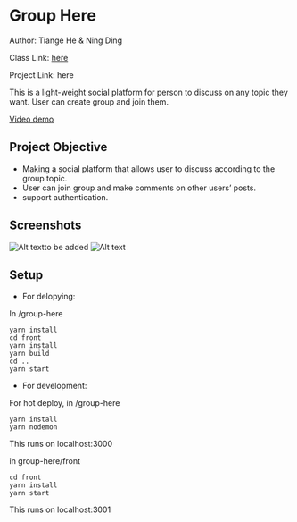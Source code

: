 # Group Here
Author: Tiange He & Ning Ding

Class Link: [here](https://johnguerra.co/classes/webDevelopment_spring_2021/)

Project Link: here

This is a light-weight social platform for person to discuss on any topic they want. User can create group and join them.

<a href="">Video demo</a>

## Project Objective

- Making a social platform that allows user to discuss according to the group topic.
- User can join group and make comments on other users’ posts.
- support authentication.

## Screenshots

![Alt text](./images/)to be added
![Alt text](./images/)

## Setup

- For delopying: 

In /group-here
```
yarn install
cd front
yarn install
yarn build
cd ..
yarn start
```

- For development:

For hot deploy, in /group-here
```
yarn install
yarn nodemon
```
This runs on localhost:3000

in group-here/front
```
cd front
yarn install
yarn start
```
This runs on localhost:3001
